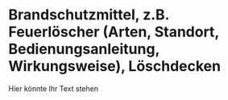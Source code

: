 # Brandschutzmittel, z.B. Feuerlöscher (Arten, Standort, Bedienungsanleitung, Wirkungsweise), Löschdecken

Hier könnte Ihr Text stehen